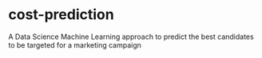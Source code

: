 # cost-prediction
A Data Science Machine Learning approach to predict the best candidates to be targeted for a marketing campaign
